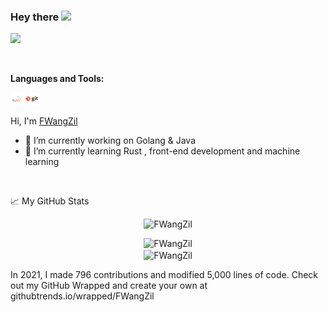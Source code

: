### Hey there <img src="https://media.giphy.com/media/hvRJCLFzcasrR4ia7z/giphy.gif" width="25px">

<!-- TODO finish link -->
<!-- <a href="">
  <img align="left" alt="FWangZil's Discord" width="22px" src="https://raw.githubusercontent.com/peterthehan/peterthehan/master/assets/discord.svg" />
</a> -->
<!-- <a href="">
  <img align="left" alt="FWangZil's LinkedIN" width="22px" src="https://raw.githubusercontent.com/peterthehan/peterthehan/master/assets/linkedin.svg" />
</a> -->

![](https://visitor-badge.glitch.me/badge?page_id=FWangZil.FWangZil)

<br />

**Languages and Tools:**  
<!-- TODO: add others  -->
<code><img height="20" src="https://raw.githubusercontent.com/github/explore/80688e429a7d4ef2fca1e82350fe8e3517d3494d/topics/mysql/mysql.png"></code>
<code><img height="20" src="https://raw.githubusercontent.com/github/explore/80688e429a7d4ef2fca1e82350fe8e3517d3494d/topics/git/git.png"></code>


Hi, I'm [FWangZil]()
- 🔭 I’m currently working on Golang & Java
- 🌱 I’m currently learning Rust , front-end development and machine learning

<br />

📈 My GitHub Stats
<p align="center"> <img src="https://github-readme-stats.vercel.app/api/top-langs/?username=FWangZil&hide=html,css,JavaScript&&line_height=3" alt="FWangZil" />
<br />


<p align="center"> <img src="https://github-readme-stats.vercel.app/api?username=FWangZil&show_icons=true" alt="FWangZil" />
<br />


<img align="center" src="https://github-readme-streak-stats.herokuapp.com/?user=FWangZil" alt="FWangZil" />
<br />
<!-- <img align="right" alt="GIF" src=".gif?raw=true" width="500" height="320" /> -->
  


In 2021, I made 796 contributions and modified 5,000 lines of code. Check out my GitHub Wrapped and create your own at githubtrends.io/wrapped/FWangZil


